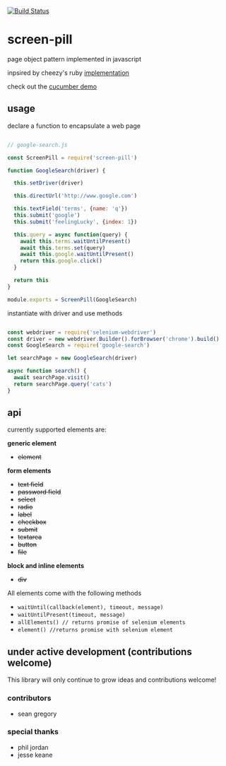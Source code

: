 [![Build Status](https://travis-ci.org/skinnyjames/screen-pill.svg?branch=master)](https://travis-ci.org/skinnyjames/screen-pill)

# screen-pill

page object pattern implemented in javascript

inpsired by cheezy's ruby [implementation](https://github.com/cheezy/page-object)

check out the [cucumber demo](https://github.com/skinnyjames/cucumber-js)

## usage

declare a function to encapsulate a web page

```javascript

// google-search.js

const ScreenPill = require('screen-pill')

function GoogleSearch(driver) {

  this.setDriver(driver)

  this.directUrl('http://www.google.com')

  this.textField('terms', {name: 'q'})
  this.submit('google')
  this.submit('feelingLucky', {index: 1})

  this.query = async function(query) {
    await this.terms.waitUntilPresent()
    await this.terms.set(query)
    await this.google.waitUntilPresent()
    return this.google.click()
  }

  return this
}

module.exports = ScreenPill(GoogleSearch)

```
instantiate with driver and use methods

```javascript

const webdriver = require('selenium-webdriver')
const driver = new webdriver.Builder().forBrowser('chrome').build()
const GoogleSearch = require('google-search')

let searchPage = new GoogleSearch(driver)

async function search() {
  await searchPage.visit()
  return searchPage.query('cats')
}

```

## api

currently supported elements are:

**generic element**

* ~~element~~ 

**form elements** 

* ~~text field~~
* ~~password field~~
* ~~select~~
* ~~radio~~
* ~~label~~
* ~~checkbox~~
* ~~submit~~
*  ~~textarea~~
* ~~button~~
* ~~file~~

**block and inline elements**

* ~~div~~

All elements come with the following methods

* `waitUntil(callback(element), timeout, message)`
* `waitUntilPresent(timeout, message)`
* `allElements() // returns promise of selenium elements`
* `element() //returns promise with selenium element`

## under active development (contributions welcome)

This library will only continue to grow
ideas and contributions welcome!

### contributors

* sean gregory

### special thanks

* phil jordan
* jesse keane


